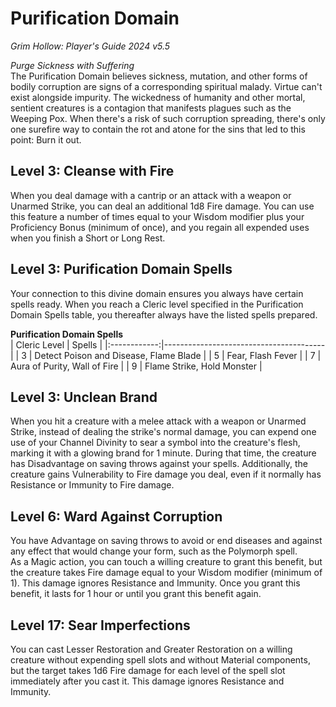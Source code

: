 # Purification Domain
*Grim Hollow: Player's Guide 2024 v5.5*

*Purge Sickness with Suffering*  
The Purification Domain believes sickness, mutation, and other forms of bodily corruption are signs of a corresponding spiritual malady. Virtue can't exist alongside impurity. The wickedness of humanity and other mortal, sentient creatures is a contagion that manifests plagues such as the Weeping Pox. When there's a risk of such corruption spreading, there's only one surefire way to contain the rot and atone for the sins that led to this point: Burn it out.

## Level 3: Cleanse with Fire
When you deal damage with a cantrip or an attack with a weapon or Unarmed Strike, you can deal an additional 1d8 Fire damage. You can use this feature a number of times equal to your Wisdom modifier plus your Proficiency Bonus (minimum of once), and you regain all expended uses when you finish a Short or Long Rest.

## Level 3: Purification Domain Spells
Your connection to this divine domain ensures you always have certain spells ready. When you reach a Cleric level specified in the Purification Domain Spells table, you thereafter always have the listed spells prepared.

**Purification Domain Spells**  
| Cleric Level | Spells                                 |
|:------------:|----------------------------------------|
| 3            | Detect Poison and Disease, Flame Blade |
| 5            | Fear, Flash Fever                      |
| 7            | Aura of Purity, Wall of Fire           |
| 9            | Flame Strike, Hold Monster             |

## Level 3: Unclean Brand
When you hit a creature with a melee attack with a weapon or Unarmed Strike, instead of dealing the strike's normal damage, you can expend one use of your Channel Divinity to sear a symbol into the creature's flesh, marking it with a glowing brand for 1 minute. During that time, the creature has Disadvantage on saving throws against your spells. Additionally, the creature gains Vulnerability to Fire damage you deal, even if it normally has Resistance or Immunity to Fire damage.

## Level 6: Ward Against Corruption
You have Advantage on saving throws to avoid or end diseases and against any effect that would change your form, such as the Polymorph spell.  
As a Magic action, you can touch a willing creature to grant this benefit, but the creature takes Fire damage equal to your Wisdom modifier (minimum of 1). This damage ignores Resistance and Immunity. Once you grant this benefit, it lasts for 1 hour or until you grant this benefit again.

## Level 17: Sear Imperfections
You can cast Lesser Restoration and Greater Restoration on a willing creature without expending spell slots and without Material components, but the target takes 1d6 Fire damage for each level of the spell slot immediately after you cast it. This damage ignores Resistance and Immunity.